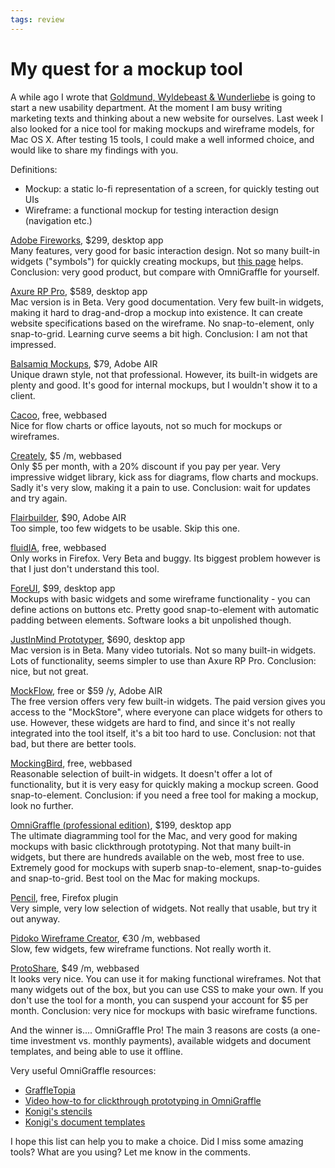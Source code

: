 ```yaml
---
tags: review
---
```


# My quest for a mockup tool
A while ago I wrote that [Goldmund, Wyldebeast & Wunderliebe](http://www.gw20e.com) is going to start a new usability department. At the moment I am busy writing marketing texts and thinking about a new website for ourselves. Last week I also looked for a nice tool for making mockups and wireframe models, for Mac OS X. After testing 15 tools, I could make a well informed choice, and would like to share my findings with you.

Definitions:

* Mockup: a static lo-fi representation of a screen, for quickly testing out UIs
* Wireframe: a functional mockup for testing interaction design (navigation etc.)

[Adobe Fireworks](http://www.adobe.com/products/fireworks/), $299, desktop app  
Many features, very good for basic interaction design. Not so many built-in widgets ("symbols") for quickly creating mockups, but [this page](http://developer.yahoo.com/ypatterns/about/stencils/fireworks.html) helps. Conclusion: very good product, but compare with OmniGraffle for yourself.

[Axure RP Pro](http://www.axure.com), $589, desktop app  
Mac version is in Beta. Very good documentation. Very few built-in widgets, making it hard to drag-and-drop a mockup into existence. It can create website specifications based on the wireframe. No snap-to-element, only snap-to-grid. Learning curve seems a bit high. Conclusion: I am not that impressed.

[Balsamiq Mockups](http://www.balsamiq.com/products/mockups), $79, Adobe AIR  
Unique drawn style, not that professional. However, its built-in widgets are plenty and good. It's good for internal mockups, but I wouldn't show it to a client.

[Cacoo](http://cacoo.com/), free, webbased  
Nice for flow charts or office layouts, not so much for mockups or wireframes.

[Creately](http://creately.com/Online-UI-Mockups-and-Wireframes), $5 /m, webbased  
Only $5 per month, with a 20% discount if you pay per year. Very impressive widget library, kick ass for diagrams, flow charts and mockups. Sadly it's very slow, making it a pain to use. Conclusion: wait for updates and try again.

[Flairbuilder](http://www.flairbuilder.com/), $90, Adobe AIR  
Too simple, too few widgets to be usable. Skip this one.

[fluidIA](http://www.fluidia.org/), free, webbased  
Only works in Firefox. Very Beta and buggy. Its biggest problem however is that I just don't understand this tool.

[ForeUI](http://www.foreui.com/), $99, desktop app  
Mockups with basic widgets and some wireframe functionality - you can define actions on buttons etc. Pretty good snap-to-element with automatic padding between elements. Software looks a bit unpolished though.

[JustInMind Prototyper](http://www.justinmind.com/wireframe/justinmind_prototyper), $690, desktop app  
Mac version is in Beta. Many video tutorials. Not so many built-in widgets. Lots of functionality, seems simpler to use than Axure RP Pro. Conclusion: nice, but not great.

[MockFlow](http://www.mockflow.com/), free or $59 /y, Adobe AIR  
The free version offers very few built-in widgets. The paid version gives you access to the "MockStore", where everyone can place widgets for others to use. However, these widgets are hard to find, and since it's not really integrated into the tool itself, it's a bit too hard to use. Conclusion: not that bad, but there are better tools.

[MockingBird](http://gomockingbird.com/), free, webbased  
Reasonable selection of built-in widgets. It doesn't offer a lot of functionality, but it is very easy for quickly making a mockup screen. Good snap-to-element. Conclusion: if you need a free tool for making a mockup, look no further.

[OmniGraffle (professional edition)](http://www.omnigroup.com/applications/OmniGraffle/), $199, desktop app  
The ultimate diagramming tool for the Mac, and very good for making mockups with basic clickthrough prototyping. Not that many built-in widgets, but there are hundreds available on the web,  most free to use. Extremely good for mockups with superb snap-to-element, snap-to-guides and snap-to-grid. Best tool on the Mac for making mockups.

[Pencil](http://www.evolus.vn/Pencil/), free, Firefox plugin  
Very simple, very low selection of widgets. Not really that usable, but try it out anyway.

[Pidoko Wireframe Creator](https://pidoco.com/en/benefits/products/prototype-creator), €30 /m, webbased  
Slow, few widgets, few wireframe functions. Not really worth it.

[ProtoShare](http://www.protoshare.com/), $49 /m, webbased  
It looks very nice. You can use it for making functional wireframes. Not that many widgets out of the box, but you can use CSS to make your own. If you don't use the tool for a month, you can suspend your account for $5 per month. Conclusion: very nice for mockups with basic wireframe functions.

And the winner is.... OmniGraffle Pro! The main 3 reasons are costs (a one-time investment vs. monthly payments), available widgets and document templates, and being able to use it offline.

Very useful OmniGraffle resources:

* [GraffleTopia](http://www.graffletopia.com/)
* [Video how-to for clickthrough prototyping in OmniGraffle](http://urlgreyhot.com/personal/weblog/creating_prototypes_with_omnigraffle)
* [Konigi's stencils](http://konigi.com/tools/omnigraffle-wireframe-stencils)
* [Konigi's document templates](http://konigi.com/tools/omnigraffle-ux-template)

I hope this list can help you to make a choice. Did I miss some amazing tools? What are you using? Let me know in the comments.
